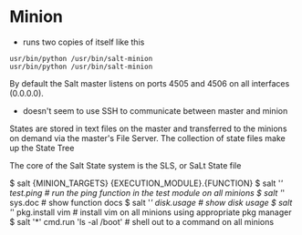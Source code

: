 
# Minion

* runs two copies of itself like this

```
usr/bin/python /usr/bin/salt-minion
usr/bin/python /usr/bin/salt-minion

```

By default the Salt master listens on ports 4505 and 4506 on all interfaces (0.0.0.0).

* doesn't seem to use SSH to communicate between master and minion

States are stored in text files on the master and transferred to the minions on demand via the master's File Server. The collection of state files make up the State Tree

The core of the Salt State system is the SLS, or SaLt State file

$ salt {MINION_TARGETS} {EXECUTION_MODULE}.{FUNCTION}
$ salt '*' test.ping # run the ping function in the test module on all minions
$ salt '*' sys.doc # show function docs
$ salt '*' disk.usage # show disk usage
$ salt '*' pkg.install vim # install vim on all minions using appropriate pkg manager
$ salt '*' cmd.run 'ls -al /boot' # shell out to a command on all minions
